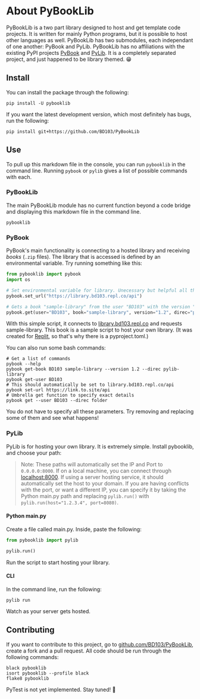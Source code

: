 # About PyBookLib

PyBookLib is a two part library designed to host and get template code projects. It is written for mainly Python programs, but it is possible to host other languages as well. PyBookLib has two submodules, each independant of one another: PyBook and PyLib. PyBookLib has no affiliations with the existing PyPI projects [PyBook](https://pypi.org/project/pybook) and [PyLib](https://pypi.org/project/pylib). It is a completely separated project, and just happened to be library themed. 😁

## Install

You can install the package through the following:

```console
pip install -U pybooklib
```

If you want the latest development version, which most definitely has bugs, run the following:

```console
pip install git+https://github.com/BD103/PyBookLib
```

## Use

To pull up this markdown file in the console, you can run `pybooklib` in the command line. Running `pybook` or `pylib` gives a list of possible commands with each.

### PyBookLib

The main PyBookLib module has no current function beyond a code bridge and displaying this markdown file in the command line.

```console
pybooklib
```

### PyBook

PyBook's main functionality is connecting to a hosted library and receiving _books_ (`.zip` files). The library that is accessed is defined by an environmental variable. Try running something like this:

```python
from pybooklib import pybook
import os

# Set environmental variable for library. Unecessary but helpful all the same
pybook.set_url("https://library.bd103.repl.co/api")

# Gets a book "sample-library" from the user "BD103" with the version "1.2" and extracts contents to the directory "pylib-library"
pybook.get(user="BD103", book="sample-library", version="1.2", direc="pylib-library")
```

With this simple script, it connects to [library.bd103.repl.co](https://library.bd103.repl.co) and requests sample-library. This book is a sample script to host your own library. (It was created for [Replit](https://repl.it), so that's why there is a pyproject.toml.)

You can also run some bash commands:

```console
# Get a list of commands
pybook --help
pybook get-book BD103 sample-library --version 1.2 --direc pylib-library
pybook get-user BD103
# This should automatically be set to library.bd103.repl.co/api
pybook set-url https://link.to.site/api
# Umbrella get function to specify exact details
pybook get --user BD103 --direc folder
```
You do not have to specify all these parameters. Try removing and replacing some of them and see what happens!

### PyLib

PyLib is for hosting your own library. It is extremely simple. Install pybooklib, and choose your path:

> Note: These paths will automatically set the IP and Port to `0.0.0.0:8000`. If on a local machine, you can connect through [localhost:8000](https://localhost:800). If using a server hosting service, it should automatically set the host to your domain. If you are having conflicts with the port, or want a different IP, you can specify it by taking the Python main.py path and replacing `pylib.run()` with `pylib.run(host="1.2.3.4", port=8080)`.

#### Python main.py

Create a file called main.py. Inside, paste the following:

```python
from pybooklib import pylib

pylib.run()
```

Run the script to start hosting your library.

#### CLI

In the command line, run the following:

```console
pylib run
```

Watch as your server gets hosted.

## Contributing

If you want to contribute to this project, go to [github.com/BD103/PyBookLib](https://github.com/BD103/PyBookLib), create a fork and a pull request. All code should be run through the following commands:

```console
black pybooklib
isort pybooklib --profile black
flake8 pybooklib
```

PyTest is not yet implemented. Stay tuned! 🎵
